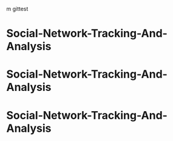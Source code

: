 m gittest
# Social-Network-Tracking-And-Analysis
# Social-Network-Tracking-And-Analysis
# Social-Network-Tracking-And-Analysis
